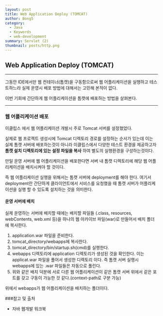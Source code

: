 ```yaml
---
layout: post
title: Web Application Deploy (TOMCAT)
author: Bong5
category:
  - Java
  - Keywords
  - web-development
summary: Servlet (2)
thumbnail: posts/http.png
---
```


## Web Application Deploy (TOMCAT)

---

그동안 IDE에서만 웹 컨테이너(톰캣)을 구동함으로써 웹 어플리케이션을 실행하고 테스트하느라 실제 운영시 배포 방법에 대해서는 고민해 본적이 없다.

이번 기회에 간단하게 웹 어플리케이션을 톰캣에 배포하는 방법을 살펴본다.

---

### 웹 어플리케이션 배포
이클립스 에서 웹 어플리케이션 개발시 주로 Tomcat 서버를 설정했었다.

실제로 웹 프로젝트 생성시에 Tomcat 디렉토리 경로를 설정하는 순서가 있는데 이는 실제 톰캣 서버에 배포하는것이 아니라 이클립스에서 다양한 테스트 환경을 제공하고자 __톰캣 설치 디렉토리에 있는 설정 파일을 복사__ 하여 별도의 실행환경을 구성하는것이다.

만일 운영 서버에 웹 어플리케이션을 배포한다면 서버 내 톰캣 디렉토리에 해당 웹 어플리케이션을 배치시켜야 할 것이다.

즉 웹 어플리케이션 실행을 위해서는 톰캣 서버에 deployment를 해야 한다. 여기서 deployment란 간단하게 클라이언트에서 서비스를 요청했을 때 톰캣 서버가 어플리케이션을 실행 할 수 있도록 설치하는 것을 의미한다.

#### 운영 서버에 배치
실제 운영하는 서버에 배치할 때에는 배치할 파일들 (.class, resources, webContents, web.xml 등)을 하나의 웹 아카이브 파일(war)로 만들어서 배치 폴더에 복사한다.

1. application.war 파일을 준비한다.
2. tomcat_directory/webapps에 복사한다.
3. tomcat_directory/bin/startup.sh(cmd)를 실행한다.
4. webapps 디렉토리에 application 디렉토리가 생성된 것을 확인한다. 이는 applicat.war 파일을 풀어서 생성한 디렉토리 이다. 즉 톰캣 서버 실행시 webapps에 있는 .war 파일들은 자동으로 풀린다.
5. 위와 같은 배치 덕분에 서로 다른 웹 어플리케이션이 같은 톰캣 서버 위에서 같은 포트를 갖고 구동이 가능한 것 같다.(context-path로 구분 가능)

위에서 webapps가 웹 어플리케이션을 배치하는 폴더이다.












###참고 및 출처
  - 자바 웹개발 워크북
